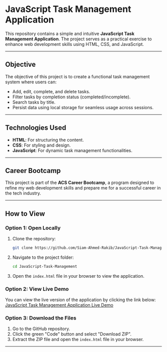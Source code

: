 
# JavaScript Task Management Application

This repository contains a simple and intuitive **JavaScript Task Management Application**. The project serves as a practical exercise to enhance web development skills using HTML, CSS, and JavaScript.

---

## Objective
The objective of this project is to create a functional task management system where users can:
- Add, edit, complete, and delete tasks.
- Filter tasks by completion status (completed/incomplete).
- Search tasks by title.
- Persist data using local storage for seamless usage across sessions.

---

## Technologies Used
- **HTML**: For structuring the content.
- **CSS**: For styling and design.
- **JavaScript**: For dynamic task management functionalities.

---

## Career Bootcamp
This project is part of the **ACS Career Bootcamp**, a program designed to refine my web development skills and prepare me for a successful career in the tech industry.

---

## How to View

### Option 1: Open Locally
1. Clone the repository:
   ```bash
   git clone https://github.com/Siam-Ahmed-Rakib/JavaScript-Task-Management.git
   ```
2. Navigate to the project folder:
   ```bash
   cd JavaScript-Task-Management
   ```
3. Open the `index.html` file in your browser to view the application.

### Option 2: View Live Demo
You can view the live version of the application by clicking the link below:  
[JavaScript Task Management Application Live Demo](https://thriving-cocada-8047c0.netlify.app/)

### Option 3: Download the Files
1. Go to the GitHub repository.
2. Click the green "Code" button and select "Download ZIP".
3. Extract the ZIP file and open the `index.html` file in your browser.

---
